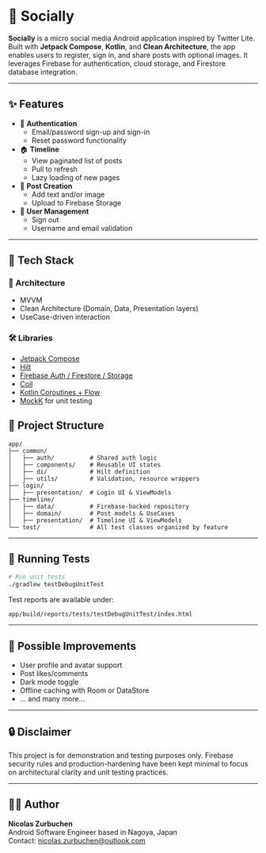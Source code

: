 # 📱 Socially

**Socially** is a micro social media Android application inspired by Twitter Lite. Built with **Jetpack Compose**, **Kotlin**, and **Clean Architecture**, the app enables users to register, sign in, and share posts with optional images. It leverages Firebase for authentication, cloud storage, and Firestore database integration.

---

## ✨ Features

- 🔐 **Authentication**
  - Email/password sign-up and sign-in
  - Reset password functionality
- 🏠 **Timeline**
  - View paginated list of posts
  - Pull to refresh
  - Lazy loading of new pages
- 📝 **Post Creation**
  - Add text and/or image
  - Upload to Firebase Storage
- 👤 **User Management**
  - Sign out
  - Username and email validation

---

## 🧱 Tech Stack

### 🧩 Architecture
- MVVM
- Clean Architecture (Domain, Data, Presentation layers)
- UseCase-driven interaction

### 🛠 Libraries
- [Jetpack Compose](https://developer.android.com/jetpack/compose)
- [Hilt](https://developer.android.com/training/dependency-injection/hilt-android)
- [Firebase Auth / Firestore / Storage](https://firebase.google.com/)
- [Coil](https://coil-kt.github.io/coil/)
- [Kotlin Coroutines + Flow](https://kotlinlang.org/docs/flow.html)
- [MockK](https://mockk.io/) for unit testing

## 📁 Project Structure

```
app/
├── common/
│   ├── auth/          # Shared auth logic
│   ├── components/    # Reusable UI states
│   ├── di/            # Hilt definition
│   ├── utils/         # Validation, resource wrappers
├── login/
│   ├── presentation/  # Login UI & ViewModels
├── timeline/
│   ├── data/          # Firebase-backed repository
│   ├── domain/        # Post models & UseCases
│   ├── presentation/  # Timeline UI & ViewModels
└── test/              # All test classes organized by feature
```

---

## 🧪 Running Tests

```bash
# Run unit tests
./gradlew testDebugUnitTest
```

Test reports are available under:
```
app/build/reports/tests/testDebugUnitTest/index.html
```

---

## 🚧 Possible Improvements

- User profile and avatar support
- Post likes/comments
- Dark mode toggle
- Offline caching with Room or DataStore
- ... and many more...

---

## 🔒 Disclaimer

This project is for demonstration and testing purposes only. Firebase security rules and production-hardening have been kept minimal to focus on architectural clarity and unit testing practices. 

---

## 🧑‍💻 Author

**Nicolas Zurbuchen**  
Android Software Engineer based in Nagoya, Japan  
Contact: [nicolas.zurbuchen@outlook.com](mailto:nicolas.zurbuchen@outlook.com)